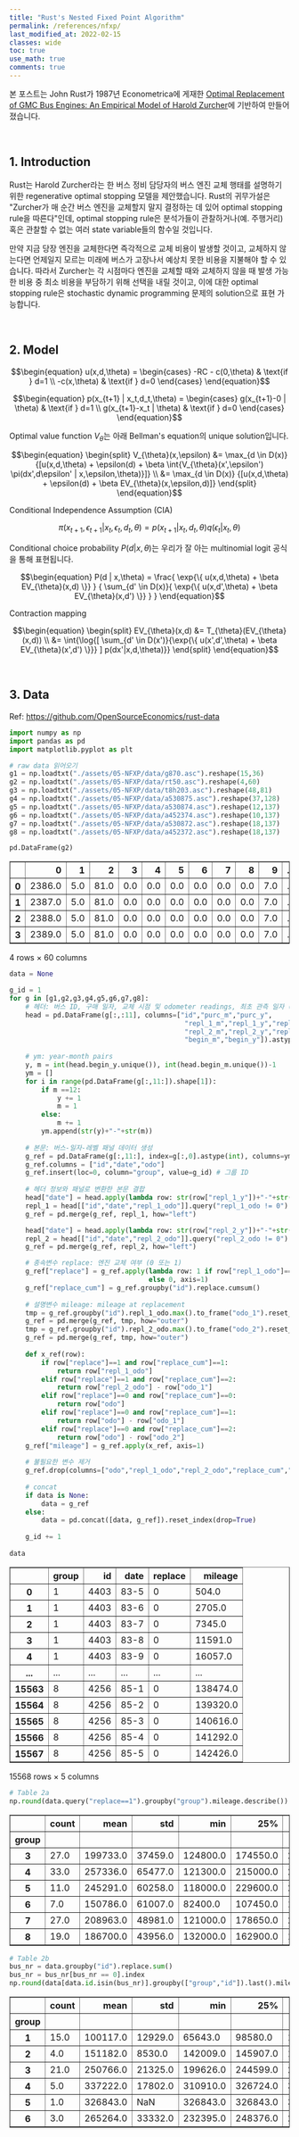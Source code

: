 ```yaml
---
title: "Rust's Nested Fixed Point Algorithm"
permalink: /references/nfxp/
last_modified_at: 2022-02-15
classes: wide
toc: true
use_math: true
comments: true
---
```


본 포스트는 John Rust가 1987년 Econometrica에 게재한 [Optimal Replacement of GMC Bus Engines: An Empirical Model of Harold Zurcher](https://www.jstor.org/stable/1911259)에 기반하여 만들어졌습니다.

<br>

## 1. Introduction

Rust는 Harold Zurcher라는 한 버스 정비 담당자의 버스 엔진 교체 행태를 설명하기 위한 regenerative optimal stopping 모델을 제안했습니다. Rust의 귀무가설은 "Zurcher가 매 순간 버스 엔진을 교체할지 말지 결정하는 데 있어 optimal stopping rule을 따른다"인데, optimal stopping rule은 분석가들이 관찰하거나(예. 주행거리) 혹은 관찰할 수 없는 여러 state variable들의 함수일 것입니다.

만약 지금 당장 엔진을 교체한다면 즉각적으로 교체 비용이 발생할 것이고, 교체하지 않는다면 언제일지 모르는 미래에 버스가 고장나서 예상치 못한 비용을 지불해야 할 수 있습니다. 따라서 Zurcher는 각 시점마다 엔진을 교체할 때와 교체하지 않을 때 발생 가능한 비용 중 최소 비용을 부담하기 위해 선택을 내릴 것이고, 이에 대한 optimal stopping rule은 stochastic dynamic programming 문제의 solution으로 표현 가능합니다.

<br>

## 2. Model

$$\begin{equation}
    u(x,d,\theta) =
        \begin{cases}
            -RC - c(0,\theta) & \text{if } d=1 \\
            -c(x,\theta)      & \text{if } d=0
        \end{cases}
\end{equation}$$

$$\begin{equation}
    p(x_{t+1} | x_t,d_t,\theta) =
        \begin{cases}
            g(x_{t+1}-0   | \theta) & \text{if } d=1 \\
            g(x_{t+1}-x_t | \theta) & \text{if } d=0
        \end{cases}
\end{equation}$$

Optimal value function $V_{\theta}$는 아래 Bellman's equation의 unique solution입니다.

$$\begin{equation}
\begin{split}
    V_{\theta}(x,\epsilon) &= \max_{d \in D(x)} {[u(x,d,\theta) + \epsilon(d) 
                                               + \beta \int{V_{\theta}(x',\epsilon') \pi(dx',d\epsilon' | x,\epsilon,\theta)}]} \\
                           &= \max_{d \in D(x)} {[u(x,d,\theta) + \epsilon(d)
                                               + \beta EV_{\theta}(x,\epsilon,d)]}
\end{split}
\end{equation}$$

Conditional Independence Assumption (CIA)

$$\begin{equation}
    \pi(x_{t+1},\epsilon_{t+1} | x_t,\epsilon_t,d_t,\theta)
        = p(x_{t+1} | x_t,d_t,\theta) q(\epsilon_t | x_t,\theta)
\end{equation}$$

Conditional choice probability $P(d \vert x,\theta)$는 우리가 잘 아는 multinomial logit 공식을 통해 표현됩니다.

$$\begin{equation}
    P(d | x,\theta) = \frac{ \exp{\{ u(x,d,\theta) + \beta EV_{\theta}(x,d) \}} }
                           { \sum_{d' \in D(x)}{ \exp{\{ u(x,d',\theta) + \beta EV_{\theta}(x,d') \}} } }
\end{equation}$$

Contraction mapping

$$\begin{equation}
\begin{split}
    EV_{\theta}(x,d) &= T_{\theta}(EV_{\theta}(x,d)) \\
                     &= \int{\log{[ \sum_{d' \in D(x')}{\exp{\{ u(x',d',\theta) + \beta EV_{\theta}(x',d') \}}} ] p(dx'|x,d,\theta)}}
\end{split}
\end{equation}$$

<br>

## 3. Data

Ref: https://github.com/OpenSourceEconomics/rust-data


```python
import numpy as np
import pandas as pd
import matplotlib.pyplot as plt
```


```python
# raw data 읽어오기
g1 = np.loadtxt("./assets/05-NFXP/data/g870.asc").reshape(15,36)
g2 = np.loadtxt("./assets/05-NFXP/data/rt50.asc").reshape(4,60)
g3 = np.loadtxt("./assets/05-NFXP/data/t8h203.asc").reshape(48,81)
g4 = np.loadtxt("./assets/05-NFXP/data/a530875.asc").reshape(37,128)
g5 = np.loadtxt("./assets/05-NFXP/data/a530874.asc").reshape(12,137)
g6 = np.loadtxt("./assets/05-NFXP/data/a452374.asc").reshape(10,137)
g7 = np.loadtxt("./assets/05-NFXP/data/a530872.asc").reshape(18,137)
g8 = np.loadtxt("./assets/05-NFXP/data/a452372.asc").reshape(18,137)
```


```python
pd.DataFrame(g2)
```




<div>
<style scoped>
    .dataframe tbody tr th:only-of-type {
        vertical-align: middle;
    }

    .dataframe tbody tr th {
        vertical-align: top;
    }

    .dataframe thead th {
        text-align: right;
    }
</style>
<table border="1" class="dataframe">
  <thead>
    <tr style="text-align: right;">
      <th></th>
      <th>0</th>
      <th>1</th>
      <th>2</th>
      <th>3</th>
      <th>4</th>
      <th>5</th>
      <th>6</th>
      <th>7</th>
      <th>8</th>
      <th>9</th>
      <th>...</th>
      <th>50</th>
      <th>51</th>
      <th>52</th>
      <th>53</th>
      <th>54</th>
      <th>55</th>
      <th>56</th>
      <th>57</th>
      <th>58</th>
      <th>59</th>
    </tr>
  </thead>
  <tbody>
    <tr>
      <th>0</th>
      <td>2386.0</td>
      <td>5.0</td>
      <td>81.0</td>
      <td>0.0</td>
      <td>0.0</td>
      <td>0.0</td>
      <td>0.0</td>
      <td>0.0</td>
      <td>0.0</td>
      <td>7.0</td>
      <td>...</td>
      <td>133099.0</td>
      <td>136493.0</td>
      <td>139512.0</td>
      <td>140871.0</td>
      <td>142747.0</td>
      <td>145533.0</td>
      <td>148197.0</td>
      <td>149386.0</td>
      <td>151441.0</td>
      <td>153767.0</td>
    </tr>
    <tr>
      <th>1</th>
      <td>2387.0</td>
      <td>5.0</td>
      <td>81.0</td>
      <td>0.0</td>
      <td>0.0</td>
      <td>0.0</td>
      <td>0.0</td>
      <td>0.0</td>
      <td>0.0</td>
      <td>7.0</td>
      <td>...</td>
      <td>128650.0</td>
      <td>133058.0</td>
      <td>136447.0</td>
      <td>140778.0</td>
      <td>143963.0</td>
      <td>150465.0</td>
      <td>152264.0</td>
      <td>155275.0</td>
      <td>158648.0</td>
      <td>161748.0</td>
    </tr>
    <tr>
      <th>2</th>
      <td>2388.0</td>
      <td>5.0</td>
      <td>81.0</td>
      <td>0.0</td>
      <td>0.0</td>
      <td>0.0</td>
      <td>0.0</td>
      <td>0.0</td>
      <td>0.0</td>
      <td>7.0</td>
      <td>...</td>
      <td>125177.0</td>
      <td>127820.0</td>
      <td>129933.0</td>
      <td>132691.0</td>
      <td>135919.0</td>
      <td>138935.0</td>
      <td>139956.0</td>
      <td>142125.0</td>
      <td>144834.0</td>
      <td>147206.0</td>
    </tr>
    <tr>
      <th>3</th>
      <td>2389.0</td>
      <td>5.0</td>
      <td>81.0</td>
      <td>0.0</td>
      <td>0.0</td>
      <td>0.0</td>
      <td>0.0</td>
      <td>0.0</td>
      <td>0.0</td>
      <td>7.0</td>
      <td>...</td>
      <td>114397.0</td>
      <td>118541.0</td>
      <td>123256.0</td>
      <td>126303.0</td>
      <td>130168.0</td>
      <td>131540.0</td>
      <td>134278.0</td>
      <td>135206.0</td>
      <td>138467.0</td>
      <td>142009.0</td>
    </tr>
  </tbody>
</table>
<p>4 rows × 60 columns</p>
</div>




```python
data = None

g_id = 1
for g in [g1,g2,g3,g4,g5,g6,g7,g8]:
    # 헤더: 버스 ID, 구매 일자, 교체 시점 및 odometer readings, 최초 관측 일자 (일자들은 연/월 구분)
    head = pd.DataFrame(g[:,:11], columns=["id","purc_m","purc_y",
                                            "repl_1_m","repl_1_y","repl_1_odo",
                                            "repl_2_m","repl_2_y","repl_2_odo",
                                            "begin_m","begin_y"]).astype(int)
    
    # ym: year-month pairs
    y, m = int(head.begin_y.unique()), int(head.begin_m.unique())-1
    ym = []
    for i in range(pd.DataFrame(g[:,11:]).shape[1]):
        if m ==12:
            y += 1
            m = 1
        else:
            m += 1
        ym.append(str(y)+"-"+str(m))
    
    # 본문: 버스-일자-레벨 패널 데이터 생성
    g_ref = pd.DataFrame(g[:,11:], index=g[:,0].astype(int), columns=ym).stack().reset_index()
    g_ref.columns = ["id","date","odo"]
    g_ref.insert(loc=0, column="group", value=g_id) # 그룹 ID
    
    # 헤더 정보와 패널로 변환한 본문 결합
    head["date"] = head.apply(lambda row: str(row["repl_1_y"])+"-"+str(row["repl_1_m"]), axis=1)
    repl_1 = head[["id","date","repl_1_odo"]].query("repl_1_odo != 0")
    g_ref = pd.merge(g_ref, repl_1, how="left")

    head["date"] = head.apply(lambda row: str(row["repl_2_y"])+"-"+str(row["repl_2_m"]), axis=1)
    repl_2 = head[["id","date","repl_2_odo"]].query("repl_2_odo != 0")
    g_ref = pd.merge(g_ref, repl_2, how="left")

    # 종속변수 replace: 엔진 교체 여부 (0 또는 1)
    g_ref["replace"] = g_ref.apply(lambda row: 1 if row["repl_1_odo"]==row["repl_1_odo"] or row["repl_2_odo"]==row["repl_2_odo"] \
                                   else 0, axis=1)
    g_ref["replace_cum"] = g_ref.groupby("id").replace.cumsum()
        
    # 설명변수 mileage: mileage at replacement
    tmp = g_ref.groupby("id").repl_1_odo.max().to_frame("odo_1").reset_index()
    g_ref = pd.merge(g_ref, tmp, how="outer")
    tmp = g_ref.groupby("id").repl_2_odo.max().to_frame("odo_2").reset_index()
    g_ref = pd.merge(g_ref, tmp, how="outer")
    
    def x_ref(row):
        if row["replace"]==1 and row["replace_cum"]==1:
            return row["repl_1_odo"]
        elif row["replace"]==1 and row["replace_cum"]==2:
            return row["repl_2_odo"] - row["odo_1"]
        elif row["replace"]==0 and row["replace_cum"]==0:
            return row["odo"]
        elif row["replace"]==0 and row["replace_cum"]==1:
            return row["odo"] - row["odo_1"]
        elif row["replace"]==0 and row["replace_cum"]==2:
            return row["odo"] - row["odo_2"]
    g_ref["mileage"] = g_ref.apply(x_ref, axis=1)
    
    # 불필요한 변수 제거
    g_ref.drop(columns=["odo","repl_1_odo","repl_2_odo","replace_cum","odo_1","odo_2"], inplace=True)
    
    # concat
    if data is None:
        data = g_ref
    else:
        data = pd.concat([data, g_ref]).reset_index(drop=True)
    
    g_id += 1
    
data
```




<div>
<style scoped>
    .dataframe tbody tr th:only-of-type {
        vertical-align: middle;
    }

    .dataframe tbody tr th {
        vertical-align: top;
    }

    .dataframe thead th {
        text-align: right;
    }
</style>
<table border="1" class="dataframe">
  <thead>
    <tr style="text-align: right;">
      <th></th>
      <th>group</th>
      <th>id</th>
      <th>date</th>
      <th>replace</th>
      <th>mileage</th>
    </tr>
  </thead>
  <tbody>
    <tr>
      <th>0</th>
      <td>1</td>
      <td>4403</td>
      <td>83-5</td>
      <td>0</td>
      <td>504.0</td>
    </tr>
    <tr>
      <th>1</th>
      <td>1</td>
      <td>4403</td>
      <td>83-6</td>
      <td>0</td>
      <td>2705.0</td>
    </tr>
    <tr>
      <th>2</th>
      <td>1</td>
      <td>4403</td>
      <td>83-7</td>
      <td>0</td>
      <td>7345.0</td>
    </tr>
    <tr>
      <th>3</th>
      <td>1</td>
      <td>4403</td>
      <td>83-8</td>
      <td>0</td>
      <td>11591.0</td>
    </tr>
    <tr>
      <th>4</th>
      <td>1</td>
      <td>4403</td>
      <td>83-9</td>
      <td>0</td>
      <td>16057.0</td>
    </tr>
    <tr>
      <th>...</th>
      <td>...</td>
      <td>...</td>
      <td>...</td>
      <td>...</td>
      <td>...</td>
    </tr>
    <tr>
      <th>15563</th>
      <td>8</td>
      <td>4256</td>
      <td>85-1</td>
      <td>0</td>
      <td>138474.0</td>
    </tr>
    <tr>
      <th>15564</th>
      <td>8</td>
      <td>4256</td>
      <td>85-2</td>
      <td>0</td>
      <td>139320.0</td>
    </tr>
    <tr>
      <th>15565</th>
      <td>8</td>
      <td>4256</td>
      <td>85-3</td>
      <td>0</td>
      <td>140616.0</td>
    </tr>
    <tr>
      <th>15566</th>
      <td>8</td>
      <td>4256</td>
      <td>85-4</td>
      <td>0</td>
      <td>141292.0</td>
    </tr>
    <tr>
      <th>15567</th>
      <td>8</td>
      <td>4256</td>
      <td>85-5</td>
      <td>0</td>
      <td>142426.0</td>
    </tr>
  </tbody>
</table>
<p>15568 rows × 5 columns</p>
</div>




```python
# Table 2a
np.round(data.query("replace==1").groupby("group").mileage.describe())
```




<div>
<style scoped>
    .dataframe tbody tr th:only-of-type {
        vertical-align: middle;
    }

    .dataframe tbody tr th {
        vertical-align: top;
    }

    .dataframe thead th {
        text-align: right;
    }
</style>
<table border="1" class="dataframe">
  <thead>
    <tr style="text-align: right;">
      <th></th>
      <th>count</th>
      <th>mean</th>
      <th>std</th>
      <th>min</th>
      <th>25%</th>
      <th>50%</th>
      <th>75%</th>
      <th>max</th>
    </tr>
    <tr>
      <th>group</th>
      <th></th>
      <th></th>
      <th></th>
      <th></th>
      <th></th>
      <th></th>
      <th></th>
      <th></th>
    </tr>
  </thead>
  <tbody>
    <tr>
      <th>3</th>
      <td>27.0</td>
      <td>199733.0</td>
      <td>37459.0</td>
      <td>124800.0</td>
      <td>174550.0</td>
      <td>204800.0</td>
      <td>230650.0</td>
      <td>273400.0</td>
    </tr>
    <tr>
      <th>4</th>
      <td>33.0</td>
      <td>257336.0</td>
      <td>65477.0</td>
      <td>121300.0</td>
      <td>215000.0</td>
      <td>264100.0</td>
      <td>292400.0</td>
      <td>387300.0</td>
    </tr>
    <tr>
      <th>5</th>
      <td>11.0</td>
      <td>245291.0</td>
      <td>60258.0</td>
      <td>118000.0</td>
      <td>229600.0</td>
      <td>250600.0</td>
      <td>282250.0</td>
      <td>322500.0</td>
    </tr>
    <tr>
      <th>6</th>
      <td>7.0</td>
      <td>150786.0</td>
      <td>61007.0</td>
      <td>82400.0</td>
      <td>107450.0</td>
      <td>125500.0</td>
      <td>197750.0</td>
      <td>237200.0</td>
    </tr>
    <tr>
      <th>7</th>
      <td>27.0</td>
      <td>208963.0</td>
      <td>48981.0</td>
      <td>121000.0</td>
      <td>178650.0</td>
      <td>207700.0</td>
      <td>237200.0</td>
      <td>331800.0</td>
    </tr>
    <tr>
      <th>8</th>
      <td>19.0</td>
      <td>186700.0</td>
      <td>43956.0</td>
      <td>132000.0</td>
      <td>162900.0</td>
      <td>182100.0</td>
      <td>188400.0</td>
      <td>297500.0</td>
    </tr>
  </tbody>
</table>
</div>




```python
# Table 2b
bus_nr = data.groupby("id").replace.sum()
bus_nr = bus_nr[bus_nr == 0].index
np.round(data[data.id.isin(bus_nr)].groupby(["group","id"]).last().mileage.groupby("group").describe())
```




<div>
<style scoped>
    .dataframe tbody tr th:only-of-type {
        vertical-align: middle;
    }

    .dataframe tbody tr th {
        vertical-align: top;
    }

    .dataframe thead th {
        text-align: right;
    }
</style>
<table border="1" class="dataframe">
  <thead>
    <tr style="text-align: right;">
      <th></th>
      <th>count</th>
      <th>mean</th>
      <th>std</th>
      <th>min</th>
      <th>25%</th>
      <th>50%</th>
      <th>75%</th>
      <th>max</th>
    </tr>
    <tr>
      <th>group</th>
      <th></th>
      <th></th>
      <th></th>
      <th></th>
      <th></th>
      <th></th>
      <th></th>
      <th></th>
    </tr>
  </thead>
  <tbody>
    <tr>
      <th>1</th>
      <td>15.0</td>
      <td>100117.0</td>
      <td>12929.0</td>
      <td>65643.0</td>
      <td>98580.0</td>
      <td>101423.0</td>
      <td>106280.0</td>
      <td>120151.0</td>
    </tr>
    <tr>
      <th>2</th>
      <td>4.0</td>
      <td>151182.0</td>
      <td>8530.0</td>
      <td>142009.0</td>
      <td>145907.0</td>
      <td>150486.0</td>
      <td>155762.0</td>
      <td>161748.0</td>
    </tr>
    <tr>
      <th>3</th>
      <td>21.0</td>
      <td>250766.0</td>
      <td>21325.0</td>
      <td>199626.0</td>
      <td>244599.0</td>
      <td>254183.0</td>
      <td>267988.0</td>
      <td>280802.0</td>
    </tr>
    <tr>
      <th>4</th>
      <td>5.0</td>
      <td>337222.0</td>
      <td>17802.0</td>
      <td>310910.0</td>
      <td>326724.0</td>
      <td>347549.0</td>
      <td>348475.0</td>
      <td>352450.0</td>
    </tr>
    <tr>
      <th>5</th>
      <td>1.0</td>
      <td>326843.0</td>
      <td>NaN</td>
      <td>326843.0</td>
      <td>326843.0</td>
      <td>326843.0</td>
      <td>326843.0</td>
      <td>326843.0</td>
    </tr>
    <tr>
      <th>6</th>
      <td>3.0</td>
      <td>265264.0</td>
      <td>33332.0</td>
      <td>232395.0</td>
      <td>248376.0</td>
      <td>264356.0</td>
      <td>281698.0</td>
      <td>299040.0</td>
    </tr>
  </tbody>
</table>
</div>



